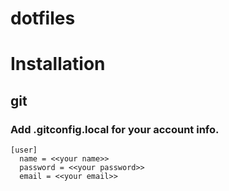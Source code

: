 dotfiles
=========

# Installation
## git
### Add .gitconfig.local for your account info.
```
[user]
  name = <<your name>>
  password = <<your password>>
  email = <<your email>>
```

